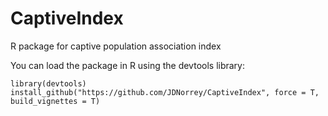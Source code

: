 # CaptiveIndex
 R package for captive population association index


You can load the package in R using the devtools library:

`library(devtools)`
`install_github("https://github.com/JDNorrey/CaptiveIndex", force = T, build_vignettes = T)`

